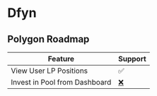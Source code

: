 # Dfyn

## Polygon Roadmap&#x20;

| Feature                       | Support                                 |
| ----------------------------- | --------------------------------------- |
| View User LP Positions        | ✅                                       |
| Invest in Pool from Dashboard | [❌](https://emojipedia.org/cross-mark/) |
